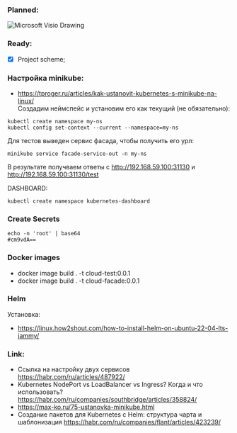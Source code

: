 ### Planned:
![Microsoft Visio Drawing](https://github.com/DDobrovolskiy/project_cloud_k8s/assets/65667662/601698eb-d20b-4a87-a1f2-add974d5d469)

### Ready:
- [x] Project scheme;

### Настройка minikube:
- https://tproger.ru/articles/kak-ustanovit-kubernetes-s-minikube-na-linux/  
Создадим неймспейс и установим его как текущий (не обязательно):
```shell
kubectl create namespace my-ns
kubectl config set-context --current --namespace=my-ns
```
Для тестов выведен сервис фасада, чтобы получить его урл:
```shell
minikube service facade-service-out -n my-ns
```
В результате получваем ответы с http://192.168.59.100:31130 и http://192.168.59.100:31130/test

DASHBOARD:
```shell
kubectl create namespace kubernetes-dashboard
```
### Create Secrets
```shell
echo -n 'root' | base64
#cm9vdA==
```

### Docker images
- docker image build . -t cloud-test:0.0.1
- docker image build . -t cloud-facade:0.0.1

### Helm
Установка:
- https://linux.how2shout.com/how-to-install-helm-on-ubuntu-22-04-lts-jammy/

### Link:
- Ссылка на настройку двух сервисов https://habr.com/ru/articles/487922/
- Kubernetes NodePort vs LoadBalancer vs Ingress? Когда и что использовать? https://habr.com/ru/companies/southbridge/articles/358824/
- https://max-ko.ru/75-ustanovka-minikube.html
- Создание пакетов для Kubernetes с Helm: структура чарта и шаблонизация https://habr.com/ru/companies/flant/articles/423239/
